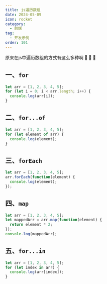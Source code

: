 ```yaml
---
title: js遍历数组
date: 2024-05-09
icon: rocket
category:
  - 前端
tag:
  - 开发示例
order: 101
---
```

原来在js中遍历数组的方式有这么多种啊 :rofl: :rofl: :rofl:

<!-- more -->
## 一、`for`

```javascript
let arr = [1, 2, 3, 4, 5];
for (let i = 0; i < arr.length; i++) {
  console.log(arr[i]);
}
```

## 二、`for...of`

```javascript
let arr = [1, 2, 3, 4, 5];
for (let element of arr) {
  console.log(element);
}
```

## 三、`forEach`

```javascript
let arr = [1, 2, 3, 4, 5];
arr.forEach(function(element) {
  console.log(element);
});
```

## 四、`map`

```javascript
let arr = [1, 2, 3, 4, 5];
let mappedArr = arr.map(function(element) {
  return element * 2;
});
console.log(mappedArr);
```

## 五、`for...in`

```javascript
let arr = [1, 2, 3, 4, 5];
for (let index in arr) {
  console.log(arr[index]);
}
```

